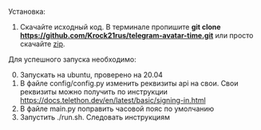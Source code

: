 Установка:
  1. Скачайте исходный код. В терминале пропишите **git clone https://github.com/Krock21rus/telegram-avatar-time.git** или просто скачайте [zip](https://github.com/Krock21rus/telegram-avatar-time/archive/master.zip).

Для успешного запуска необходимо:

  0. Запускать на ubuntu, проверено на 20.04
  1. В файле config/config.py изменить реквизиты api на свои. Свои реквизиты можно получить по инструкции https://docs.telethon.dev/en/latest/basic/signing-in.html
  2. В файле main.py поправить часовой пояс по умолчанию
  3. Запустить ./run.sh. Следовать инструкциям
